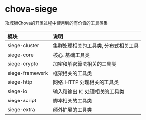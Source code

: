# chova-siege
攻城狮Chova的开发过程中使用到的有价值的工具类集

| 模块            | 说明                                 |
| :--- | :--- |
| siege-cluster   | 集群处理相关的工具类, 分布式相关工具 |
| siege-core      | 核心, 基础工具类                     |
| siege-crypto    | 加密和解密算法相关的工具类           |
| siege-framework | 框架相关的工具类                     |
| siege-http      | 网络, HTTP 处理相关的工具类          |
| siege-io        | 输入和输出 IO 处理相关的工具类       |
| siege-script    | 脚本相关的工具类                     |
| siege-extra     | 额外扩展的工具类                     |